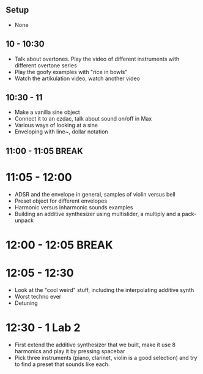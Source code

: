 ## Setup
- None

## 10 - 10:30
- Talk about overtones. Play the video of different instruments with different overtone series
- Play the goofy examples with "rice in bowls"
- Watch the artikulation video, watch another video

## 10:30 - 11
- Make a vanilla sine object
- Connect it to an ezdac, talk about sound on/off in Max
- Various ways of looking at a sine
- Enveloping with line~, dollar notation

## 11:00 - 11:05 BREAK

# 11:05 - 12:00
- ADSR and the envelope in general, samples of violin versus bell
- Preset object for different envelopes
- Harmonic versus inharmonic sounds examples
- Building an additive synthesizer using multislider, a multiply and a pack-unpack

# 12:00 - 12:05 BREAK

# 12:05 - 12:30
- Look at the "cool weird" stuff, including the interpolating additive synth
- Worst techno ever
- Detuning

# 12:30 - 1 Lab 2
- First extend the additive synthesizer that we built, make it use 8 harmonics and play it by pressing spacebar
- Pick three instruments (piano, clarinet, violin is a good selection) and try to find a preset that sounds like each.